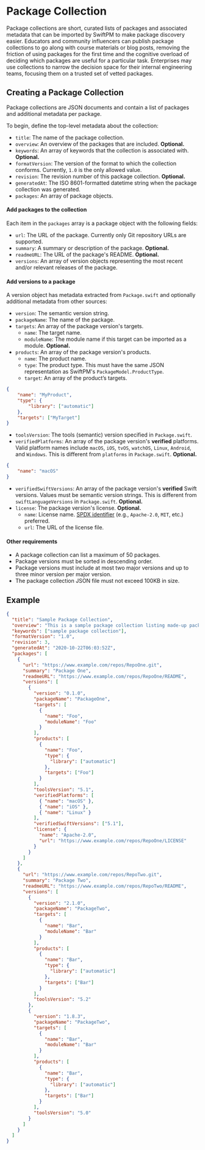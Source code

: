 # Package Collection

Package collections are short, curated lists of packages and associated metadata that can be imported
by SwiftPM to make package discovery easier. Educators and community influencers can publish
package collections to go along with course materials or blog posts, removing the friction of using
packages for the first time and the cognitive overload of deciding which packages are useful for
a particular task. Enterprises may use collections to narrow the decision space for their internal
engineering teams, focusing them on a trusted set of vetted packages.

## Creating a Package Collection

Package collections are JSON documents and contain a list of packages and additional metadata per package.

To begin, define the top-level metadata about the collection:

* `title`: The name of the package collection.
* `overview`: An overview of the packages that are included. **Optional.**
* `keywords`: An array of keywords that the collection is associated with. **Optional.**
* `formatVersion`: The version of the format to which the collection conforms. Currently, `1.0` is the only allowed value.
* `revision`: The revision number of this package collection. **Optional.**
* `generatedAt`: The ISO 8601-formatted datetime string when the package collection was generated.
* `packages`: An array of package objects.


#### Add packages to the collection

Each item in the `packages` array is a package object with the following fields:

* `url`: The URL of the package. Currently only Git repository URLs are supported.
* `summary`: A summary or description of the package. **Optional.**
* `readmeURL`: The URL of the package's README. **Optional.**
* `versions`: An array of version objects representing the most recent and/or relevant releases of the package.


#### Add versions to a package

A version object has metadata extracted from `Package.swift` and optionally additional metadata from other sources:

* `version`: The semantic version string.
* `packageName`: The name of the package.
* `targets`: An array of the package version's targets.
    * `name`: The target name.
    * `moduleName`: The module name if this target can be imported as a module. **Optional.**
* `products`: An array of the package version's products. 
    * `name`: The product name.
    * `type`: The product type. This must have the same JSON representation as SwiftPM's `PackageModel.ProductType`.
    * `target`: An array of the product’s targets.

```json
{
    "name": "MyProduct",
    "type": {
        "library": ["automatic"]
    },
    "targets": ["MyTarget"]
}
```

* `toolsVersion`: The tools (semantic) version specified in `Package.swift`.
* `verifiedPlatforms`: An array of the package version's **verified** platforms. Valid platform names include `macOS`, `iOS`, `tvOS`, `watchOS`, `Linux`, `Android`, and `Windows`. This is different from `platforms` in `Package.swift`. **Optional.**

```json
{
    "name": "macOS"
}
```

* `verifiedSwiftVersions`: An array of the package version's **verified** Swift versions. Values must be semantic version strings. This is different from `swiftLanguageVersions` in `Package.swift`. **Optional.**
* `license`: The package version's license. **Optional.**
    * `name`: License name. [SPDX identifier](https://spdx.org/licenses/) (e.g., `Apache-2.0`, `MIT`, etc.) preferred.
    * `url`: The URL of the license file.


#### Other requirements

* A package collection can list a maximum of 50 packages. 
* Package versions must be sorted in descending order.
* Package versions must include at most two major versions and up to three minor version per major version.
* The package collection JSON file must not exceed 100KB in size.


## Example

```json
{
  "title": "Sample Package Collection",
  "overview": "This is a sample package collection listing made-up packages.",
  "keywords": ["sample package collection"],
  "formatVersion": "1.0",
  "revision": 3,
  "generatedAt": "2020-10-22T06:03:52Z",
  "packages": [
    {
      "url": "https://www.example.com/repos/RepoOne.git",
      "summary": "Package One",
      "readmeURL": "https://www.example.com/repos/RepoOne/README",
      "versions": [
        {
          "version": "0.1.0",
          "packageName": "PackageOne",
          "targets": [
            {
              "name": "Foo",
              "moduleName": "Foo"
            }
          ],
          "products": [
            {
              "name": "Foo",
              "type": {
                "library": ["automatic"]
              },
              "targets": ["Foo"]
            }
          ],
          "toolsVersion": "5.1",
          "verifiedPlatforms": [
            { "name": "macOS" },
            { "name": "iOS" },
            { "name": "Linux" }
          ],
          "verifiedSwiftVersions": ["5.1"],
          "license": {
            "name": "Apache-2.0",
            "url": "https://www.example.com/repos/RepoOne/LICENSE"
          }
        }
      ]
    },
    {
      "url": "https://www.example.com/repos/RepoTwo.git",
      "summary": "Package Two",
      "readmeURL": "https://www.example.com/repos/RepoTwo/README",
      "versions": [
        {
          "version": "2.1.0",
          "packageName": "PackageTwo",
          "targets": [
            {
              "name": "Bar",
              "moduleName": "Bar"
            }
          ],
          "products": [
            {
              "name": "Bar",
              "type": {
                "library": ["automatic"]
              },
              "targets": ["Bar"]
            }
          ],
          "toolsVersion": "5.2"
        },
        {
          "version": "1.8.3",
          "packageName": "PackageTwo",
          "targets": [
            {
              "name": "Bar",
              "moduleName": "Bar"
            }
          ],
          "products": [
            {
              "name": "Bar",
              "type": {
                "library": ["automatic"]
              },
              "targets": ["Bar"]
            }
          ],
          "toolsVersion": "5.0"
        }        
      ]
    }
  ]
}
```
